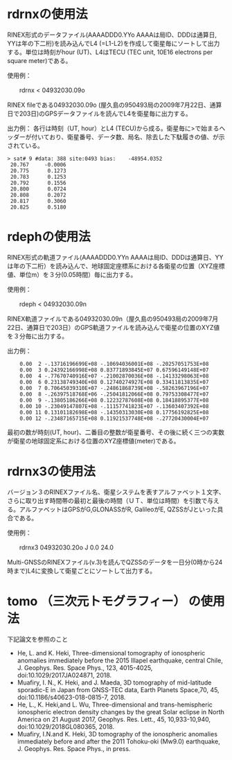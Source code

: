 # rdrnxの使用法

RINEX形式のデータファイル(AAAADDD0.YYo AAAAは局ID、DDDは通算日, YYは年の下二桁)を読み込んでL4 (=L1-L2)を作成して衛星毎にソートして出力する。単位は時刻がhour (UT)、L4はTECU (TEC unit, 10E16 electrons per square meter)である。

使用例：

　　rdrnx < 04932030.09o 

RINEX fileである04932030.09o (屋久島の950493局の2009年7月22日、通算日で203日)のGPSデータファイルを読んでL4を衛星毎に出力する。

出力例： 各行は時刻（UT, hour）とL4 (TECU)から成る。衛星毎に>で始まるヘッダーが付いており、衛星番号、データ数、局名、除去した下駄履きの値、が示されている。

```
> sat# 9 #data: 388 site:0493 bias:    -48954.0352
 20.767     -0.0006
 20.775      0.1273
 20.783      0.1253
 20.792      0.1556
 20.800      0.0724
 20.808      0.2072
 20.817      0.3060
 20.825      0.5180
```

# rdephの使用法

RINEX形式の軌道ファイル(AAAADDD0.YYn AAAAは局ID、DDDは通算日、YYは年の下二桁）を読み込んで、地球固定座標系における各衛星の位置（XYZ座標値、単位m）を３分(0.05時間）毎に出力する。

使用例：

　　rdeph < 04932030.09n

RINEX軌道ファイルである04932030.09n（屋久島の950493局の2009年7月22日、通算日で203日）のGPS軌道ファイルを読み込んで衛星の位置のXYZ値を３分毎に出力する。

出力例：
```
    0.00  2 -.13716196699E+08 -.10694036001E+08 -.20257051753E+08
    0.00  3 0.24392166998E+08 0.83771893845E+07 0.67596149148E+07
    0.00  4 -.77670740916E+07 -.21002870036E+08 -.14133298063E+08
    0.00  6 0.23138749340E+08 0.12740274927E+08 0.33411813835E+07
    0.00  7 0.70645039310E+07 -.24861868739E+08 -.58263967196E+07
    0.00  8 -.26397518768E+06 -.25041812066E+08 0.79753308477E+07
    0.00  9 -.13805186266E+08 0.12232787608E+08 0.18418895377E+08
    0.00 10 -.23049147807E+08 -.11157741823E+07 -.13603407392E+08
    0.00 11 0.13101182698E+08 -.14350313030E+08 0.17756192825E+08
    0.00 12 -.23487165715E+08 0.11921537748E+08 -.27720430004E+07
```

最初の数が時刻(UT, hour)、二番目の整数が衛星番号、その後に続く三つの実数が衛星の地球固定系における位置のXYZ座標値(meter)である。

# rdrnx3の使用法

バージョン３のRINEXファイル名、衛星システムを表すアルファベット１文字、さらに取り出す時間帯の最初と最後の時間（ＵＴ、単位は時間）を引数で与える。アルファベットはGPSがG,GLONASSがR, GalileoがE, QZSSがJといった具合である。

使用例：

　　rdrnx3 04932030.20o J 0.0 24.0 

Multi-GNSSのRINEXファイル(v.3)を読んでQZSSのデータを一日分(0時から24時まで)L4に変換して衛星ごとにソートして出力する。

# tomo （三次元トモグラフィー） の使用法

下記論文を参照のこと
- He, L. and K. Heki, Three-dimensional tomography of ionospheric anomalies immediately before the 2015 Illapel earthquake, central Chile, J. Geophys. Res. Space Phys., 123, 4015-4025, doi:10.1029/2017JA024871, 2018.
- Muafiry, I. N., K. Heki, and J. Maeda, 3D tomography of mid-latitude sporadic-E in Japan from GNSS-TEC data, Earth Planets Space,70, 45, doi:10.1186/s40623-018-0815-7, 2018.
- He, L., K. Heki,and L. Wu, Three-dimensional and trans-hemispheric ionospheric electron density changes by the great Solar eclipse in North America on 21 August 2017, Geophys. Res. Lett., 45, 10,933-10,940, doi:10.1029/2018GL080365, 2018.
- Muafiry, I.N.and K. Heki, 3D tomography of the ionospheric anomalies immediately before and after the 2011 Tohoku-oki (Mw9.0) earthquake, J. Geophys. Res. Space Phys., in press.
